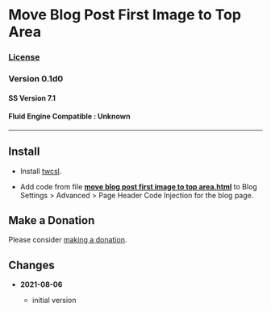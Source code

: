 # Move Blog Post First Image to Top Area

### [License][99]

### Version 0.1d0

#### SS Version 7.1

#### Fluid Engine Compatible : Unknown

---

## Install

* Install
  [twcsl](https://github.com/tomsWebConsulting/twcsl#install-options).
  
* Add code from file
  **[move blog post first image to top area.html](move%20blog%20post%20first%20image%20to%20top%20area.html#L1)**
  to Blog Settings > Advanced > Page Header Code Injection for the blog page.

## Make a Donation

Please consider
[making a donation](https://github.com/tomsWebConsulting/twcsl#make-a-donation).

## Changes

<!-- * **2021-08-05**

  * added user settable number of columns
  * bumped version to 0.2d0
  -->
* **2021-08-06**

  * initial version

[99]: https://github.com/tomsWebConsulting/twcsl/blob/main/LICENSE.txt#L1
